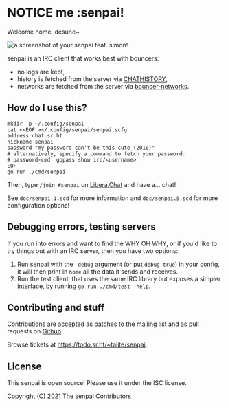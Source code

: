 # NOTICE me :senpai!

Welcome home, desune~

![a screenshot of your senpai feat. simon!](https://taiite.srht.site/senpai.png)

senpai is an IRC client that works best with bouncers:

- no logs are kept,
- history is fetched from the server via [CHATHISTORY],
- networks are fetched from the server via [bouncer-networks].

## How do I use this?

```shell
mkdir -p ~/.config/senpai
cat <<EOF >~/.config/senpai/senpai.scfg
address chat.sr.ht
nickname senpai
password "my password can't be this cute (2010)"
# alternatively, specify a command to fetch your password:
# password-cmd  gopass show irc/<username>
EOF
go run ./cmd/senpai
```

Then, type `/join #senpai` on [Libera.Chat] and have a... chat!

See `doc/senpai.1.scd` for more information and `doc/senpai.5.scd` for more
configuration options!

## Debugging errors, testing servers

If you run into errors and want to find the WHY OH WHY, or if you'd like to try
things out with an IRC server, then you have two options:

1. Run senpai with the `-debug` argument (or put `debug true`) in your config,
   it will then print in `home` all the data it sends and receives.
2. Run the test client, that uses the same IRC library but exposes a simpler
   interface, by running `go run ./cmd/test -help`.

## Contributing and stuff

Contributions are accepted as patches to [the mailing list][ml] and as pull
requests on [Github].

Browse tickets at <https://todo.sr.ht/~taiite/senpai>.

## License

This senpai is open source! Please use it under the ISC license.

Copyright (C) 2021 The senpai Contributors

[bouncer-networks]: https://git.sr.ht/~emersion/soju/tree/master/item/doc/ext/bouncer-networks.md
[CHATHISTORY]: https://ircv3.net/specs/extensions/chathistory
[Github]: https://github.com/hhirtz/senpai/pulls
[Libera.Chat]: https://libera.chat/
[ml]: https://lists.sr.ht/~delthas/senpai-dev
